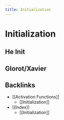 ```yaml
---
title: Initialization
---
```


# Initialization

## He Init

## Glorot/Xavier



## Backlinks
* [[Activation Functions]]
	* [[Initialization]]
* [[Index]]
	* [[Initialization]]

